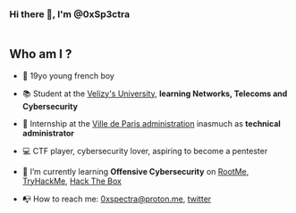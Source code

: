 ### Hi there 👋, I'm @0xSp3ctra </br></br>
## Who am I ?
- :birthday: 19yo young french boy
- :books: Student at the [Velizy's University](https://www.iut-velizy-rambouillet.uvsq.fr/), <b>learning Networks, Telecoms and Cybersecurity</b>
- :bookmark_tabs: Internship at the [Ville de Paris administration](https://www.paris.fr/) inasmuch as <b>technical administrator</b>
- :computer: CTF player, cybersecurity lover, aspiring to become a pentester

- :leopard: I’m currently learning <b>Offensive Cybersecurity</b> on [RootMe](https://www.root-me.org/), [TryHackMe](https://tryhackme.com/dashboard), [Hack The Box](https://hackthebox.com/)
- :mailbox_with_no_mail: How to reach me: 0xspectra@proton.me, [twitter](https://twitter.com/Spectra0x10001)
